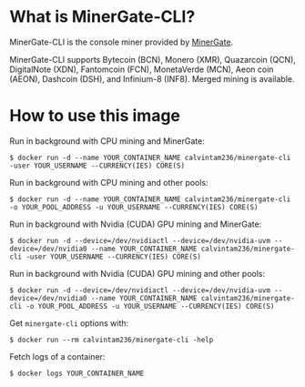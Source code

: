 # What is MinerGate-CLI?

MinerGate-CLI is the console miner provided by [MinerGate](https://minergate.com/).

MinerGate-CLI supports Bytecoin (BCN), Monero (XMR), Quazarcoin (QCN), DigitalNote (XDN), Fantomcoin (FCN), MonetaVerde (MCN), Aeon coin (AEON), Dashcoin (DSH), and Infinium-8 (INF8). Merged mining is available.

# How to use this image

Run in background with CPU mining and MinerGate:

```console
$ docker run -d --name YOUR_CONTAINER_NAME calvintam236/minergate-cli -user YOUR_USERNAME --CURRENCY(IES) CORE(S)
```

Run in background with CPU mining and other pools:

```console
$ docker run -d --name YOUR_CONTAINER_NAME calvintam236/minergate-cli -o YOUR_POOL_ADDRESS -u YOUR_USERNAME --CURRENCY(IES) CORE(S)
```

Run in background with Nvidia (CUDA) GPU mining and MinerGate:

```console
$ docker run -d --device=/dev/nvidiactl --device=/dev/nvidia-uvm --device=/dev/nvidia0 --name YOUR_CONTAINER_NAME calvintam236/minergate-cli -user YOUR_USERNAME --CURRENCY(IES) CORE(S)
```

Run in background with Nvidia (CUDA) GPU mining and other pools:

```console
$ docker run -d --device=/dev/nvidiactl --device=/dev/nvidia-uvm --device=/dev/nvidia0 --name YOUR_CONTAINER_NAME calvintam236/minergate-cli -o YOUR_POOL_ADDRESS -u YOUR_USERNAME --CURRENCY(IES) CORE(S)
```

Get `minergate-cli` options with:

```console
$ docker run --rm calvintam236/minergate-cli -help
```

Fetch logs of a container:

```console
$ docker logs YOUR_CONTAINER_NAME
```

